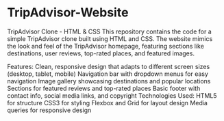 # TripAdvisor-Website
TripAdvisor Clone - HTML &amp; CSS  This repository contains the code for a simple TripAdvisor clone built using HTML and CSS. The website mimics the look and feel of the TripAdvisor homepage, featuring sections like destinations, user reviews, top-rated places, and featured images. 


Features:
Clean, responsive design that adapts to different screen sizes (desktop, tablet, mobile)
Navigation bar with dropdown menus for easy navigation
Image gallery showcasing destinations and popular locations
Sections for featured reviews and top-rated places
Basic footer with contact info, social media links, and copyright
Technologies Used:
HTML5 for structure
CSS3 for styling
Flexbox and Grid for layout design
Media queries for responsive design
